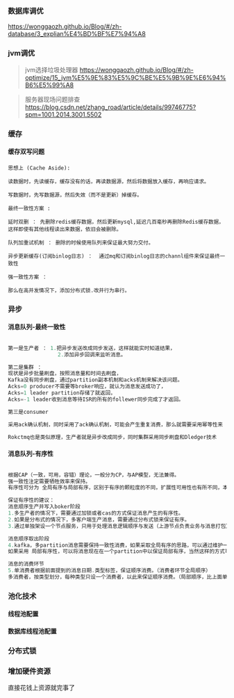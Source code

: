 
### 数据库调优

https://wonggaozh.github.io/Blog/#/zh-database/3_explian%E4%BD%BF%E7%94%A8

### jvm调优

>jvm选择垃圾处理器
https://wonggaozh.github.io/Blog/#/zh-optimize/15_jvm%E5%9E%83%E5%9C%BE%E5%9B%9E%E6%94%B6%E5%99%A8

>服务器现场问题排查
https://blog.csdn.net/zhang_road/article/details/99746775?spm=1001.2014.3001.5502


### 缓存

#### 缓存双写问题

    思想上 (Cache Aside):

    读数据时，先读缓存，缓存没有的话，再读数据源，然后将数据放入缓存，再响应请求。

    写数据时，先写数据源，然后失效（而不是更新）掉缓存。

    最终一致性方案 : 
    
    延时双删 ： 先删除redis缓存数据，然后更新mysql,延迟几百毫秒再删除Redis缓存数据，这样即使有其他线程读出来数据，依旧会被删除。

    队列加重试机制 ： 删除的时候使用队列来保证最大努力交付。

    异步更新缓存(订阅binlog日志) ：  通过mq和订阅binlog日志的channl组件来保证最终一致性

    强一致性方案 ： 
    
    那么在高并发情况下，添加分布式锁.改并行为串行。
### 异步

#### 消息队列-最终一致性

```java

第一是生产者 ： 1.把异步发送改成同步发送，这样就能实时知道结果，
                2.添加异步回调来监听消息。

第二是集群 ： 
现状是异步批量刷盘，按照消息量和时间去刷盘，
Kafka没有同步刷盘，通过partition副本机制和acks机制来解决该问题。
Acks=0 producer不需要等broker响应，就认为消息发送成功了，
Acks=1 leader partition存储了就返回，
Acks=-1 leader收到消息等待ISR的所有的follewer同步完成了才返回。

第三是consumer

采用ack确认机制，同时采用了ack确认机制，可能会产生重复消费，那么就需要采用幂等性来

Rokctmq也是类似原理，生产者就是异步改成同步，同时集群采用同步刷盘和Dledger技术

```


#### 消息队列-有序性
```java

根据CAP（一致，可用，容错）理论，一般分为CP，与AP模型，无法兼得。
强一致性注定需要牺牲效率来保持。
有序性可分为 全局有序与局部有序，区别于有序的颗粒度的不同，扩展性可用性也有所不同，本质上是性能与一致性的权衡。

保证有序性的建议：
消息顺序生产并写入boker阶段
1.多生产者的情况下，需要通过加锁或者cas的方式保证消息产生的有序性。
2.如果是分布式的情况下，多客户端生产消息，需要通过分布式锁来保证有序。
3.通过单独架设一个节点服务，只用于处理消息逻辑顺序与发送（上游节点负责业务与消息打包）。

消息顺序取出阶段
4.kafka，多partition消息需要保持一致性消费，如果采取全局有序的思路，可以通过维护一个全局时间轴，给消息打上时间与类型标签，各种类型的消费者根据时间轴顺序去进行拉取。
如果采用 局部有序性，可以将消息现在在一个partition中以保证局部有序，当然这样的方式可用性扩张性都会相对降低。

消息的消费环节
5.单消费者根据前面提到的消息日期.类型标签，保证顺序消费。（消费者环节全局顺序）
多消费者，按类型划分，每种类型只设一个消费者，以此来保证顺序消费。（局部顺序，比上面单消费者的模型颗粒度更小，扩展性好些）

```

### 池化技术

#### 线程池配置

#### 数据库线程池配置

### 分布式锁 

### 增加硬件资源

直接花钱上资源就完事了
